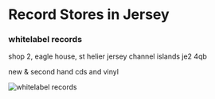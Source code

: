 # Record Stores in Jersey

### whitelabel records

shop 2,
eagle house,
st helier
jersey
channel islands
je2 4qb

new & second hand cds and vinyl

![whitelabel records](https://discogslabs.imgix.net/vinylhub/54837384943f0b00104af418.jpg?auto=compress%2Cformat&fit=max&fm=jpg&h=2000&w=2000&s=dbd251c468aa1258481567c1362690b8 "whitelabel records")

